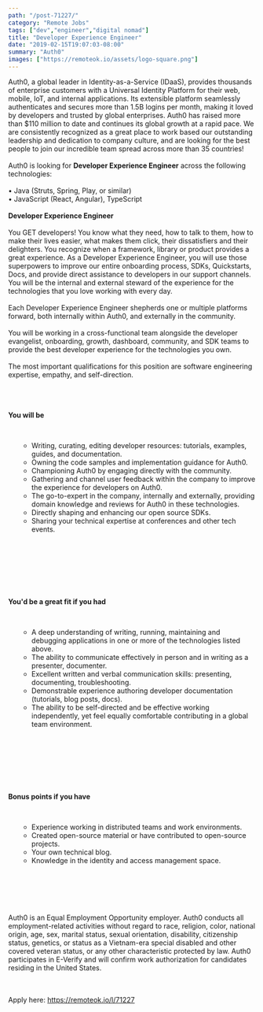 ```yaml
---
path: "/post-71227/"
category: "Remote Jobs"
tags: ["dev","engineer","digital nomad"]
title: "Developer Experience Engineer"
date: "2019-02-15T19:07:03-08:00"
summary: "Auth0"
images: ["https://remoteok.io/assets/logo-square.png"]
---
```


Auth0, a global leader in Identity-as-a-Service (IDaaS), provides thousands of enterprise customers with a Universal Identity Platform for their web, mobile, IoT, and internal applications. Its extensible platform seamlessly authenticates and secures more than 1.5B logins per month, making it loved by developers and trusted by global enterprises. Auth0 has raised more than $110 million to date and continues its global growth at a rapid pace. We are consistently recognized as a great place to work based our outstanding leadership and dedication to company culture, and are looking for the best people to join our incredible team spread across more than 35 countries!<br /><br />Auth0 is looking for&nbsp;<strong>Developer Experience Engineer</strong>&nbsp;across the following technologies:<br /><br />&bull; Java (Struts, Spring, Play, or similar)<br />&bull; JavaScript (React, Angular), TypeScript<br /><br /><strong>Developer Experience Engineer</strong><br /><br />You GET developers! You know what they need, how to talk to them, how to make their lives easier, what makes them click, their dissatisfiers and their delighters. You recognize when a framework, library or product provides a great experience. As a Developer Experience Engineer, you will use those superpowers to improve our entire onboarding process, SDKs, Quickstarts, Docs, and provide direct assistance to developers in our support channels. You will be the internal and external steward of the experience for the technologies that you love working with every day.<br /><br />Each Developer Experience Engineer shepherds one or multiple platforms forward, both internally within Auth0, and externally in the community.<br /><br />You will be working in a cross-functional team alongside the developer evangelist, onboarding, growth, dashboard, community, and SDK teams to provide the best developer experience for the technologies you own.<br /><br />The most important qualifications for this position are software engineering expertise, empathy, and self-direction.<br /><br /><br /><br /><p><strong>You will be </strong></p><br /><ul><ul><li>Writing, curating, editing developer resources: tutorials, examples, guides, and documentation.</li><li>Owning the code samples and implementation guidance for Auth0.</li><li>Championing Auth0 by engaging directly with the community.</li><li>Gathering and channel user feedback within the company to improve the experience for developers on Auth0.</li><li>The go-to-expert in the company, internally and externally, providing domain knowledge and reviews for Auth0 in these technologies.</li><li>Directly shaping and enhancing our open source SDKs.</li><li>Sharing your technical expertise at conferences and other tech events.</li></ul><br /></ul><br /><br /><br /><br /><br /><p><strong>You'd be a great fit if you had </strong></p><br /><ul><ul><li>A deep understanding of writing, running, maintaining and debugging applications in one or more of the technologies listed above.</li><li>The ability to communicate effectively in person and in writing as a presenter, documenter.</li><li>Excellent written and verbal communication skills: presenting, documenting, troubleshooting.</li><li>Demonstrable experience authoring developer documentation (tutorials, blog posts, docs).</li><li>The ability to be self-directed and be effective working independently, yet feel equally comfortable contributing in a global team environment.</li></ul><br /></ul><br /><br /><br /><br /><br /><p><strong>Bonus points if you have </strong></p><br /><ul><ul><li>Experience working in distributed teams and work environments.</li><li>Created open-source material or have contributed to open-source projects.</li><li>Your own technical blog.</li><li>Knowledge in the identity and access management space.</li></ul><br /></ul><br /><br /><br /><br />Auth0 is an Equal Employment Opportunity employer. Auth0 conducts all employment-related activities without regard to race, religion, color, national origin, age, sex, marital status, sexual orientation, disability, citizenship status, genetics, or status as a Vietnam-era special disabled and other covered veteran status, or any other characteristic protected by law. Auth0 participates in E-Verify and will confirm work authorization for candidates residing in the United States.

<br/>
<br/>
Apply here: <A HREF="https://remoteok.io/l/71227">https://remoteok.io/l/71227</A>
